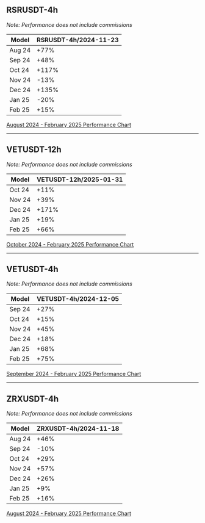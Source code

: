 ## RSRUSDT-4h

_Note: Performance does not include commissions_

| Model                       | RSRUSDT-4h/2024-11-23 |
|-----------------------------|-----------------------|
| Aug 24                      | +77%                  |
| Sep 24                      | +48%                  |
| Oct 24                      | +117%                 |
| Nov 24                      | -13%                  |
| Dec 24                      | +135%                 |
| Jan 25                      | -20%                  |
| Feb 25                      | +15%                  |

[August 2024 - February 2025 Performance Chart](/models/RSRUSDT-4h/2024-11-23/Aug24-Feb25_performance.png)

---

## VETUSDT-12h

_Note: Performance does not include commissions_

| Model                       | VETUSDT-12h/2025-01-31 |
|-----------------------------|------------------------|
| Oct 24                      | +11%                   |
| Nov 24                      | +39%                   |
| Dec 24                      | +171%                  |
| Jan 25                      | +19%                   |
| Feb 25                      | +66%                   |

[October 2024 - February 2025 Performance Chart](/models/VETUSDT-12h/2025-01-31/Oct24-Feb25_performance.png)

---

## VETUSDT-4h

_Note: Performance does not include commissions_

| Model                       | VETUSDT-4h/2024-12-05 |
|-----------------------------|-----------------------|
| Sep 24                      | +27%                  |
| Oct 24                      | +15%                  |
| Nov 24                      | +45%                  |
| Dec 24                      | +18%                  |
| Jan 25                      | +68%                  |
| Feb 25                      | +75%                  |

[September 2024 - February 2025 Performance Chart](/models/VETUSDT-4h/2024-12-05/Sep24-Feb25_performance.png)

---

## ZRXUSDT-4h

_Note: Performance does not include commissions_

| Model                       | ZRXUSDT-4h/2024-11-18 | 
|-----------------------------|-----------------------|
| Aug 24                      | +46%                  |
| Sep 24                      | -10%                  |
| Oct 24                      | +29%                  |
| Nov 24                      | +57%                  |
| Dec 24                      | +26%                  |
| Jan 25                      | +9%                   |
| Feb 25                      | +16%                  |

[August 2024 - February 2025 Performance Chart](/models/ZRXUSDT-4h/2024-11-18/Aug24-Feb25_performance.png)


